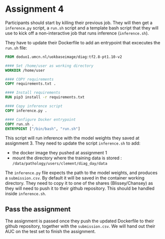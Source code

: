 # Assignment 4

Participants should start by killing their previous job. They will then get a `inference.py` script, a `run.sh` script and a template bash script that they will use to kick off a non-interactive job that runs inference (`inference.sh`).

They have to update their Dockerfile to add an entrypoint that excecutes the `run.sh` file:

```Dockerfile
FROM doduo1.umcn.nl/uokbaseimage/diag:tf2.8-pt1.10-v2

#### Set /home/user as working directory
WORKDIR /home/user

#### COPY requirements
COPY requirements.txt .

#### Install requirements
RUN pip3 install -r requirements.txt

#### Copy inference script
COPY inference.py .

#### Configure Docker entrypoint
COPY run.sh .
ENTRYPOINT ["/bin/bash", "run.sh"]
```



This script will run inference with the model weights they saved at assignment 3. They need to update the script `inference.sh` to add:
* the docker image they pushed at assignment 1
* mount the directory where the training data is stored : `/data/pathology/users/clement/diag_day/data`

The `inference.py` file expects the path to the model weights, and produces a `submission.csv`. By default it will be saved in the container working directory. They need to copy it to one of the shares (Blissey/Chansey) as they will need to push it to their github repository. This should be handled inside `inference.sh`.

## Pass the assignment

The assignment is passed once they push the updated Dockerfile to their github repository, together with the `submission.csv`. We will hand out their AUC on the test set to finish the assignment.
